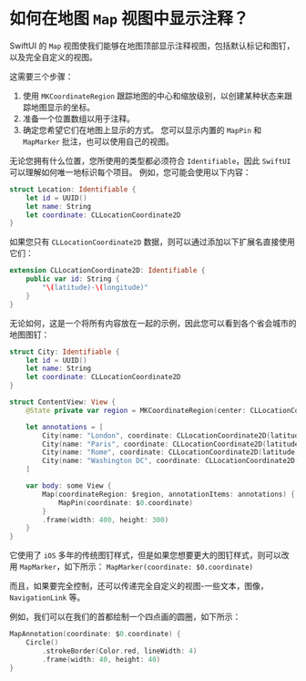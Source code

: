 如何在地图 `Map` 视图中显示注释？
===

SwiftUI 的 `Map` 视图使我们能够在地图顶部显示注释视图，包括默认标记和图钉，以及完全自定义的视图。

这需要三个步骤：

1. 使用 `MKCoordinateRegion` 跟踪地图的中心和缩放级别，以创建某种状态来跟踪地图显示的坐标。
2. 准备一个位置数组以用于注释。
3. 确定您希望它们在地图上显示的方式。 您可以显示内置的 `MapPin` 和 `MapMarker` 批注，也可以使用自己的视图。

无论您拥有什么位置，您所使用的类型都必须符合 `Identifiable`，因此 `SwiftUI` 可以理解如何唯一地标识每个项目。 例如，您可能会使用以下内容：

```swift
struct Location: Identifiable {
    let id = UUID()
    let name: String
    let coordinate: CLLocationCoordinate2D
}
```

如果您只有 `CLLocationCoordinate2D` 数据，则可以通过添加以下扩展名直接使用它们：

```swift
extension CLLocationCoordinate2D: Identifiable {
    public var id: String {
        "\(latitude)-\(longitude)"
    }
}
```

无论如何，这是一个将所有内容放在一起的示例，因此您可以看到各个省会城市的地图图钉：

```swift
struct City: Identifiable {
    let id = UUID()
    let name: String
    let coordinate: CLLocationCoordinate2D
}

struct ContentView: View {
    @State private var region = MKCoordinateRegion(center: CLLocationCoordinate2D(latitude: 51.507222, longitude: -0.1275), span: MKCoordinateSpan(latitudeDelta: 10, longitudeDelta: 10))

    let annotations = [
        City(name: "London", coordinate: CLLocationCoordinate2D(latitude: 51.507222, longitude: -0.1275)),
        City(name: "Paris", coordinate: CLLocationCoordinate2D(latitude: 48.8567, longitude: 2.3508)),
        City(name: "Rome", coordinate: CLLocationCoordinate2D(latitude: 41.9, longitude: 12.5)),
        City(name: "Washington DC", coordinate: CLLocationCoordinate2D(latitude: 38.895111, longitude: -77.036667))
    ]

    var body: some View {
        Map(coordinateRegion: $region, annotationItems: annotations) {
            MapPin(coordinate: $0.coordinate)
        }
        .frame(width: 400, height: 300)
    }
}
```

它使用了 `iOS` 多年的传统图钉样式，但是如果您想要更大的图钉样式，则可以改用 `MapMarker`，如下所示： `MapMarker(coordinate: $0.coordinate)`

而且，如果要完全控制，还可以传递完全自定义的视图-一些文本，图像，`NavigationLink` 等。

例如，我们可以在我们的首都绘制一个四点画的圆圈，如下所示：

```swift
MapAnnotation(coordinate: $0.coordinate) {
    Circle()
        .strokeBorder(Color.red, lineWidth: 4)
        .frame(width: 40, height: 40)
}
```